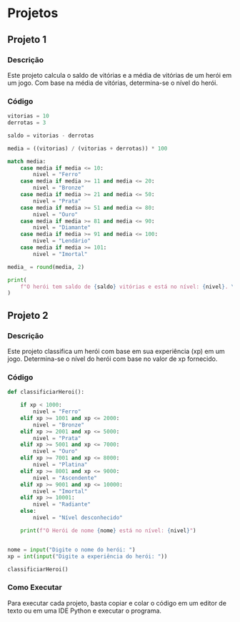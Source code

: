 # Projetos

## Projeto 1

### Descrição
Este projeto calcula o saldo de vitórias e a média de vitórias de um herói em um jogo. Com base na média de vitórias, determina-se o nível do herói.

### Código
```python
vitorias = 10
derrotas = 3

saldo = vitorias - derrotas

media = ((vitorias) / (vitorias + derrotas)) * 100

match media:
    case media if media <= 10:
        nivel = "Ferro"
    case media if media >= 11 and media <= 20:
        nivel = "Bronze"
    case media if media >= 21 and media <= 50:
        nivel = "Prata"
    case media if media >= 51 and media <= 80:
        nivel = "Ouro"
    case media if media >= 81 and media <= 90:
        nivel = "Diamante"
    case media if media >= 91 and media <= 100:
        nivel = "Lendário"
    case media if media >= 101:
        nivel = "Imortal"

media_ = round(media, 2)

print(
    f"O herói tem saldo de {saldo} vitórias e está no nível: {nivel}. \nMédia de {media_}% vitórias"
)
```

## Projeto 2

### Descrição
Este projeto classifica um herói com base em sua experiência (xp) em um jogo. Determina-se o nível do herói com base no valor de xp fornecido.

### Código
```python
def classificiarHeroi():

    if xp < 1000:
        nivel = "Ferro"
    elif xp >= 1001 and xp <= 2000:
        nivel = "Bronze"
    elif xp >= 2001 and xp <= 5000:
        nivel = "Prata"
    elif xp >= 5001 and xp <= 7000:
        nivel = "Ouro"
    elif xp >= 7001 and xp <= 8000:
        nivel = "Platina"
    elif xp >= 8001 and xp <= 9000:
        nivel = "Ascendente"
    elif xp >= 9001 and xp <= 10000:
        nivel = "Imortal"
    elif xp >= 10001:
        nivel = "Radiante"
    else:
        nivel = "Nível desconhecido"

    print(f"O Herói de nome {nome} está no nível: {nivel}")


nome = input("Digite o nome do herói: ")
xp = int(input("Digite a experiência do herói: "))

classificiarHeroi()
```

### Como Executar
Para executar cada projeto, basta copiar e colar o código em um editor de texto ou em uma IDE Python e executar o programa.
